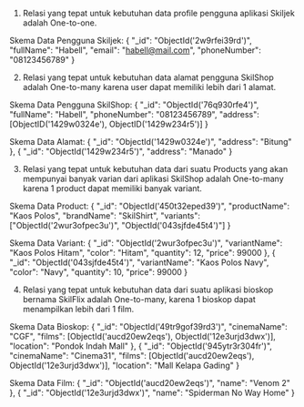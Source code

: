 1. Relasi yang tepat untuk kebutuhan data profile pengguna aplikasi Skiljek adalah One-to-one.

Skema Data Pengguna Skiljek:
{
    "_id": "ObjectId('2w9rfei39rd')",
    "fullName": "Habell",
    "email": "habell@mail.com",
    "phoneNumber": "08123456789"
}

2. Relasi yang tepat untuk kebutuhan data alamat pengguna SkilShop adalah One-to-many karena user dapat memiliki lebih dari 1 alamat.

Skema Data Pengguna SkilShop:
{
    "_id": "ObjectId('76q930rfe4')",
    "fullName": "Habell",
    "phoneNumber": "08123456789",
    "address": [ObjectID('1429w0324e'), ObjectID('1429w234r5')]
}

Skema Data Alamat:
{
    "_id": "ObjectId('1429w0324e')",
    "address": "Bitung"
},
{
    "_id": "ObjectId('1429w234r5')",
    "address": "Manado"
}

3. Relasi yang tepat untuk kebutuhan data dari suatu Products yang akan mempunyai banyak varian dari aplikasi SkilShop adalah One-to-many karena 1 product dapat memiliki banyak variant.

Skema Data Product:
{
    "_id": "ObjectId('450t32eped39')",
    "productName": "Kaos Polos",
    "brandName": "SkilShirt",
    "variants": ["ObjectId('2wur3ofpec3u')", "ObjectId('043sjfde45t4')"]
}

Skema Data Variant:
{
    "_id": "ObjectId('2wur3ofpec3u')",
    "variantName": "Kaos Polos Hitam",
    "color": "Hitam",
    "quantity": 12,
    "price": 99000
},
{
    "_id": "ObjectId('043sjfde45t4')",
    "variantName": "Kaos Polos Navy",
    "color": "Navy",
    "quantity": 10,
    "price": 99000
}

4. Relasi yang tepat untuk kebutuhan data dari suatu aplikasi bioskop bernama SkilFlix adalah One-to-many, karena 1 bioskop dapat menampilkan lebih dari 1 film.

Skema Data Bioskop:
{
    "_id": "ObjectId('49tr9gof39rd3')",
    "cinemaName": "CGF",
    "films": [ObjectId('aucd20ew2eqs'), ObjectId('12e3urjd3dwx')],
    "location": "Pondok Indah Mall"
},
{
    "_id": "ObjectId('945ytr3r304fr')",
    "cinemaName": "Cinema31",
    "films": [ObjectId('aucd20ew2eqs'), ObjectId('12e3urjd3dwx')],
    "location": "Mall Kelapa Gading"
}

Skema Data Film:
{
    "_id": "ObjectId('aucd20ew2eqs')",
    "name": "Venom 2"
},
{
    "_id": "ObjectId('12e3urjd3dwx')",
    "name": "Spiderman No Way Home"
}